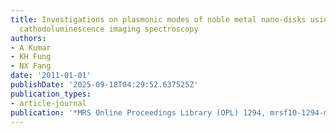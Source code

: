 ```yaml
---
title: Investigations on plasmonic modes of noble metal nano-disks using high-resolution
  cathodoluminescence imaging spectroscopy
authors:
- A Kumar
- KH Fung
- NX Fang
date: '2011-01-01'
publishDate: '2025-09-18T04:29:52.637525Z'
publication_types:
- article-journal
publication: '*MRS Online Proceedings Library (OPL) 1294, mrsf10-1294-m*'
---
```

